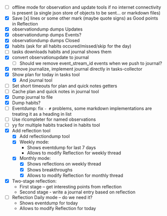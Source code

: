 - [ ] offline mode for observation and update tools if no internet connectivity is present (a single json store of objects to be sent... or markdown files)
- [x] Save [x] lines or some other mark (maybe quote signs) as Good points in Reflection
- [x] observationdump dumps Updates
- [x] observationdump dumps Events?
- [x] observationdump dumps Closed
- [x] habits (ask for all habits occured/missed/skip for the day)
- [ ] tasks downloads habits and journal shows them
- [x] convert observationupdate to journal
  - [ ] Should we remove event_stream_id events when we push to journal?
- [x] remove journalize, implement journal directly in tasks-collector
- [x] Show plan for today in tasks tool
  - [x] And journal tool
- [ ] Set short timeouts for plan and quick notes getters
- [ ] Cache plan and quick notes in journal tool
- [x] Dump journal to file
- [x] Dump habits?
- [ ] Eventdump: fix `- #` problems, some markdown implementations are treating it as a heading in list
- [ ] Use rlcompleter for named observations
- [ ] yy for multiple habits tracked in habits tool
- [x] Add reflection tool
  - [x] Add reflectiondump tool
  - [x] Weekly mode:
    - Shows eventdump for last 7 days
    - Allows to modify Reflection for weekly thread
  - [x] Monthly mode:
    - [x] Shows reflections on weekly thread
    - [x] Shows breakthroughs
    - [x] Allows to modify Reflection for monthly thread
- [x] Two-stage reflection:
  - First stage – get interesting points from reflection
  - Second stage - write a journal entry based on reflection
- [ ] Reflection Daily mode – do we need it?
  - Shows eventdump for today
  - Allows to modify Reflection for today